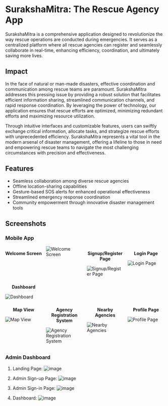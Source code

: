 # SurakshaMitra: The Rescue Agency App

SurakshaMitra is a comprehensive application designed to revolutionize the way rescue operations are conducted during emergencies. It serves as a centralized platform where all rescue agencies can register and seamlessly collaborate in real-time, enhancing efficiency, coordination, and ultimately saving more lives.

## Impact

In the face of natural or man-made disasters, effective coordination and communication among rescue teams are paramount. SurakshaMitra addresses this pressing issue by providing a robust solution that facilitates efficient information sharing, streamlined communication channels, and rapid response coordination. By leveraging the power of technology, our application ensures that rescue efforts are optimized, minimizing redundant efforts and maximizing resource utilization.

Through intuitive interfaces and customizable features, users can swiftly exchange critical information, allocate tasks, and strategize rescue efforts with unprecedented efficiency. SurakshaMitra represents a vital tool in the modern arsenal of disaster management, offering a lifeline to those in need and empowering rescue teams to navigate the most challenging circumstances with precision and effectiveness.

## Features

- Seamless collaboration among diverse rescue agencies
- Offline location-sharing capabilities
- Gesture-based SOS alerts for enhanced operational effectiveness
- Streamlined emergency response coordination
- Community empowerment through innovative disaster management tools

## Screenshots

### Mobile App

<div style="display: flex; flex-wrap: wrap; justify-content: space-between;">
  <p style="text-align: center; font-weight: bold;">Welcome Screen</p>
  <div style="width: 23%; margin-bottom: 10px;">
    <img src="https://github.com/KetanBhoye/SurakshaMitra/assets/77838645/fdfdadca-31dd-47a3-b025-35fef803f850" alt="Welcome Screen" style="max-width: 100%; height: auto;">
    
  </div>
  <div style="width: 23%; margin-bottom: 10px;">
     <p style="text-align: center; font-weight: bold;">Signup/Register Page</p>
    <img src="https://github.com/KetanBhoye/SurakshaMitra/assets/77838645/c3ca9ae8-13a0-40cc-aebd-8c73e2353830" alt="Signup/Register Page" style="max-width: 100%; height: auto;">
   
  </div>
  <div style="width: 23%; margin-bottom: 10px;">
    <p style="text-align: center; font-weight: bold;">Login Page</p>
    <img src="https://github.com/KetanBhoye/SurakshaMitra/assets/77838645/7342e72e-7ed5-4bef-b027-6024316498ed" alt="Login Page" style="max-width: 100%; height: auto;">
    
  </div>
  <div style="width: 23%; margin-bottom: 10px;">
    <p style="text-align: center; font-weight: bold;">Dashboard</p>
    <img src="https://github.com/KetanBhoye/SurakshaMitra/assets/77838645/8e3bcc3d-0d05-4bfc-92b9-29fe86337c72" alt="Dashboard" style="max-width: 100%; height: auto;">
    
  </div>
</div>

<div style="display: flex; flex-wrap: wrap; justify-content: space-between;">
  <div style="width: 23%; margin-bottom: 10px;">
     <p style="text-align: center; font-weight: bold;">Map View</p>
    <img src="https://github.com/KetanBhoye/SurakshaMitra/assets/77838645/96beccc5-1305-4445-8d51-fb8130e69cbf" alt="Map View" style="max-width: 100%; height: auto;">
   
  </div>
  <div style="width: 23%; margin-bottom: 10px;">
    <p style="text-align: center; font-weight: bold;">Agency Registration System</p>
    <img src="https://github.com/KetanBhoye/SurakshaMitra/assets/77838645/d4f76ab0-bf49-4896-bdf6-2a3bc3ef6074" alt="Agency Registration System" style="max-width: 100%; height: auto;">
    
  </div>
  <div style="width: 23%; margin-bottom: 10px;">
    <p style="text-align: center; font-weight: bold;">Nearby Agencies</p>
    <img src="https://github.com/KetanBhoye/SurakshaMitra/assets/77838645/106e44f9-ba43-4a5e-b97e-a81fb8f048f3" alt="Nearby Agencies" style="max-width: 100%; height: auto;">
    
  </div>
  <div style="width: 23%; margin-bottom: 10px;">
     <p style="text-align: center; font-weight: bold;">Profile Page</p>
    <img src="https://github.com/KetanBhoye/SurakshaMitra/assets/77838645/02e28da3-20d5-45c8-a390-95a90130cfc1" alt="Profile Page" style="max-width: 100%; height: auto;">
   
  </div>
</div>

### Admin Dashboard

1. Landing Page: ![image](https://github.com/KetanBhoye/SurakshaMitra/assets/77838645/fe6058cf-e6cb-4a39-81cc-fa20c4dbab28)

2. Admin Sign-up Page: ![image](https://github.com/KetanBhoye/SurakshaMitra/assets/77838645/f602b08b-8f53-4070-95da-b7b430258e7a)

3. Admin Sign-in Page: ![image](https://github.com/KetanBhoye/SurakshaMitra/assets/77838645/ed359cd6-e3d7-4014-a3a9-faa198c13e9d)

4. Dashboard: ![image](https://github.com/KetanBhoye/SurakshaMitra/assets/77838645/6a8b15e7-9071-414a-a97c-53921b050f16)

